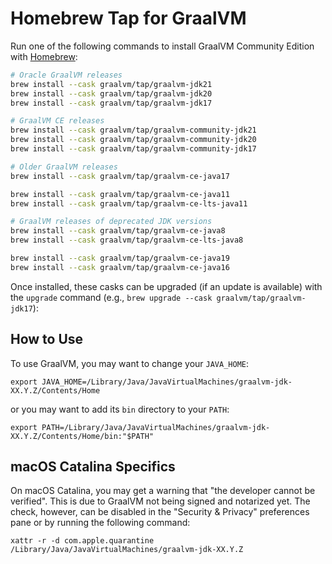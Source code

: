 # Homebrew Tap for GraalVM

Run one of the following commands to install GraalVM Community Edition with [Homebrew]:

```bash
# Oracle GraalVM releases
brew install --cask graalvm/tap/graalvm-jdk21
brew install --cask graalvm/tap/graalvm-jdk20
brew install --cask graalvm/tap/graalvm-jdk17

# GraalVM CE releases
brew install --cask graalvm/tap/graalvm-community-jdk21
brew install --cask graalvm/tap/graalvm-community-jdk20
brew install --cask graalvm/tap/graalvm-community-jdk17

# Older GraalVM releases
brew install --cask graalvm/tap/graalvm-ce-java17

brew install --cask graalvm/tap/graalvm-ce-java11
brew install --cask graalvm/tap/graalvm-ce-lts-java11

# GraalVM releases of deprecated JDK versions
brew install --cask graalvm/tap/graalvm-ce-java8
brew install --cask graalvm/tap/graalvm-ce-lts-java8

brew install --cask graalvm/tap/graalvm-ce-java19
brew install --cask graalvm/tap/graalvm-ce-java16
```

Once installed, these casks can be upgraded (if an update is available) with the `upgrade` command (e.g., `brew upgrade --cask graalvm/tap/graalvm-jdk17`):

## How to Use

To use GraalVM, you may want to change your `JAVA_HOME`: 

 `export JAVA_HOME=/Library/Java/JavaVirtualMachines/graalvm-jdk-XX.Y.Z/Contents/Home`

or you may want to add its `bin` directory to your `PATH`:

  `export PATH=/Library/Java/JavaVirtualMachines/graalvm-jdk-XX.Y.Z/Contents/Home/bin:"$PATH"`


## macOS Catalina Specifics

On macOS Catalina, you may get a warning that "the developer cannot be
verified". This is due to GraalVM not being signed and notarized yet.
The check, however, can be disabled in the "Security & Privacy"
preferences pane or by running the following command:

 `xattr -r -d com.apple.quarantine /Library/Java/JavaVirtualMachines/graalvm-jdk-XX.Y.Z`
 

[Homebrew]: https://brew.sh/

